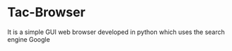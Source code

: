 # Tac-Browser
It is a simple GUI web browser developed in python which uses the search engine Google

